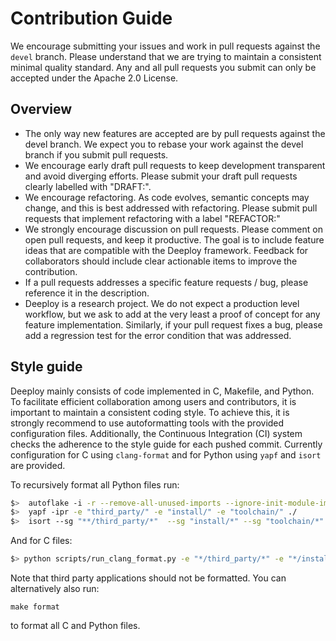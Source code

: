 # Contribution Guide

We encourage submitting your issues and work in pull requests against the `devel` branch. Please understand that we are trying to maintain a consistent minimal quality standard.
Any and all pull requests you submit can only be accepted under the Apache 2.0 License.

## Overview

* The only way new features are accepted are by pull requests against the devel branch. We expect you to rebase your work against the devel branch if you submit pull requests.
* We encourage early draft pull requests to keep development transparent and avoid diverging efforts. Please submit your draft pull requests clearly labelled with "DRAFT:".
* We encourage refactoring. As code evolves, semantic concepts may change, and this is best addressed with refactoring. Please submit pull requests that implement refactoring with a label "REFACTOR:"
* We strongly encourage discussion on pull requests. Please comment on open pull requests, and keep it productive. The goal is to include feature ideas that are compatible with the Deeploy framework. Feedback for collaborators should include clear actionable items to improve the contribution.
* If a pull requests addresses a specific feature requests / bug, please reference it in the description.
* Deeploy is a research project. We do not expect a production level workflow, but we ask to add at the very least a proof of concept for any feature implementation. Similarly, if your pull request fixes a bug, please add a regression test for the error condition that was addressed.


## Style guide

Deeploy mainly consists of code implemented in C, Makefile, and Python. To facilitate efficient collaboration among users and contributors, it is important to maintain a consistent coding style. To achieve this, it is strongly recommend to use autoformatting tools with the provided configuration files. Additionally, the Continuous Integration (CI) system checks the adherence to the style guide for each pushed commit. Currently configuration for C using `clang-format` and for Python using `yapf` and `isort` are provided.

To recursively format all Python files run:
```bash
$>	autoflake -i -r --remove-all-unused-imports --ignore-init-module-imports --exclude "*/third_party/**" ./
$>	yapf -ipr -e "third_party/" -e "install/" -e "toolchain/" ./
$>	isort --sg "**/third_party/*"  --sg "install/*" --sg "toolchain/*" ./
```

And for C files:
```bash
$> python scripts/run_clang_format.py -e "*/third_party/*" -e "*/install/*" -e "*/toolchain/*" -ir --clang-format-executable=${LLVM_INSTALL_DIR}/bin/clang-format ./
```

Note that third party applications should not be formatted. You can alternatively also run:
```
make format
```
to format all C and Python files.
